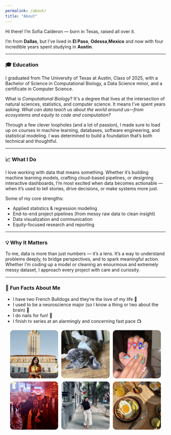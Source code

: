 ```yaml
---
permalink: /about/
title: "About"
---
```


Hi there! I’m Sofia Calderon — born in Texas, raised all over it.

I’m from **Dallas**, but I’ve lived in **El Paso**, **Odessa**,**Mexico** and now with four incredible years spent studying in **Austin**. 

---

### 🎓 Education

I graduated from The University of Texas at Austin, Class of 2025, with a Bachelor of Science in Computational Biology, a Data Science minor, and a certificate in Computer Science.

What is *Computational Biology*? It's a degree that lives at the intersection of natural sciences, statistics, and computer science. It means I’ve spent years asking: *What can data teach us about the world around us—from ecosystems and equity to code and computation?*

Through a few clever loopholes (and a lot of passion), I made sure to load up on courses in machine learning, databases, software engineering, and statistical modeling. I was determined to build a foundation that’s both technical and thoughtful.

---

### 📈 What I Do

I love working with data that means something. Whether it’s building machine learning models, crafting cloud-based pipelines, or designing interactive dashboards, I’m most excited when data becomes actionable — when it’s used to tell stories, drive decisions, or make systems more just.

Some of my core strengths:
- Applied statistics & regression modeling  
- End-to-end project pipelines (from messy raw data to clean insight)  
- Data visualization and communication  
- Equity-focused research and reporting

---

### 💡 Why It Matters

To me, data is more than just numbers — it’s a lens. It’s a way to understand problems deeply, to bridge perspectives, and to spark meaningful action. Whether I’m coding up a model or cleaning an enourmous and extremely messy dataset, I approach every project with care and curiosity.

---

### 🎉 Fun Facts About Me

- I have two French Bulldogs and they’re the love of my life 🐾  
- I used to be a neuroscience major (so I know a thing or two about the brain) 🧠  
- I do nails for fun! 💅
- I finish tv series at an alarmingly and concerning fast pace 📺

<div style="display: flex; flex-wrap: wrap; gap: 10px; justify-content: center;">

  <img src="/assets/images/gallery/pic1.jpg" alt="" style="width: 30%; border-radius: 10px;">
  <img src="/assets/images/gallery/pic2.jpg" alt="" style="width: 30%; border-radius: 10px;">
  <img src="/assets/images/gallery/pic3.jpg" alt="" style="width: 30%; border-radius: 10px;">
  <img src="/assets/images/gallery/pic4.jpg" alt="" style="width: 30%; border-radius: 10px;">
  <img src="/assets/images/gallery/pic5.jpg" alt="" style="width: 30%; border-radius: 10px;">
  <img src="/assets/images/gallery/pic6.jpg" alt="" style="width: 30%; border-radius: 10px;">

</div>
